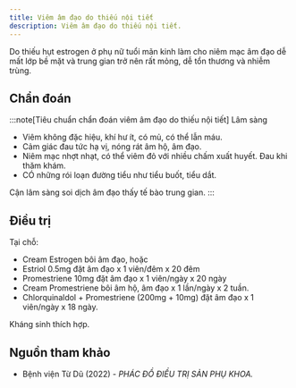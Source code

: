 ```yaml
---
title: Viêm âm đạo do thiếu nội tiết
description: Viêm âm đạo do thiếu nội tiết.
---
```


Do thiếu hụt estrogen ở phụ nữ tuổi mãn kinh làm cho niêm mạc âm đạo dễ mất lớp bề mặt và trung gian trở nên rất mỏng, dễ tổn thương và nhiễm trùng.

## Chẩn đoán

:::note[Tiêu chuẩn chẩn đoán viêm âm đạo do thiếu nội tiết]
Lâm sàng

- Viêm không đặc hiệu, khí hư ít, có mủ, có thể lẫn máu.
- Cảm giác đau tức hạ vị, nóng rát âm hộ, âm đạo.
- Niêm mạc nhợt nhạt, có thể viêm đỏ với nhiều chấm xuất huyết. Đau khi thăm khám.
- CÓ những rói loạn đường tiểu như tiểu buốt, tiểu dắt.

Cận lâm sàng soi dịch âm đạo thấy tế bào trung gian.
:::

## Điều trị

Tại chỗ:

- Cream Estrogen bôi âm đạo, hoặc
- Estriol 0.5mg đặt âm đạo x 1 viên/đêm x 20 đêm
- Promestriene 10mg đặt âm đạo x 1 viên/ngày x 20 ngày
- Cream Promestriene bôi âm hộ, âm đạo x 1 lần/ngày x 2 tuần.
- Chlorquinaldol + Promestriene (200mg + 10mg) đặt âm đạo x 1 viên/ngày x 18 ngày.

Kháng sinh thích hợp.

## Nguồn tham khảo

- Bệnh viện Từ Dũ (2022) - _PHÁC ĐỒ ĐIỀU TRỊ SẢN PHỤ KHOA._
